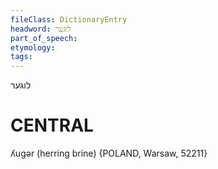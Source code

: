 ```yaml
---
fileClass: DictionaryEntry
headword: לוגער
part_of_speech: 
etymology: 
tags: 
---
```

לוגער

CENTRAL
========

ʎugər (herring brine) {POLAND, Warsaw, 52211}